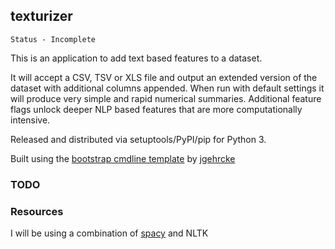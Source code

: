 texturizer
----------

```
Status - Incomplete
```

This is an application to add text based features to a dataset.

It will accept a CSV, TSV or XLS file and output an extended version of
the dataset with additional columns appended. When run with default settings
it will produce very simple and rapid numerical summaries. Additional feature
flags unlock deeper NLP based features that are more computationally intensive.

Released and distributed via setuptools/PyPI/pip for Python 3.

Built using the
[bootstrap cmdline template](https://github.com/jgehrcke/python-cmdline-bootstrap)
 by [jgehrcke](https://github.com/jgehrcke)

### TODO

### Resources

I will be using a combination of [spacy](https://spacy.io/usage/spacy-101) and NLTK



